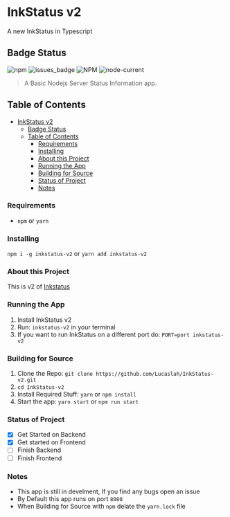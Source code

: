 # InkStatus v2
A new InkStatus in Typescript

## Badge Status
![npm](https://img.shields.io/npm/v/inkstatus-v2) ![issues_badge](https://img.shields.io/github/issues/Lucaslah/InkStatus-v2) ![NPM](https://img.shields.io/npm/l/inkstatus-v2) ![node-current](https://img.shields.io/node/v/inkstatus-v2)

> A Basic Nodejs Server Status Information app.

## Table of Contents
- [InkStatus v2](#inkstatus-v2)
  - [Badge Status](#badge-status)
  - [Table of Contents](#table-of-contents)
    - [Requirements](#requirements)
    - [Installing](#installing)
    - [About this Project](#about-this-project)
    - [Running the App](#running-the-app)
    - [Building for Source](#building-for-source)
    - [Status of Project](#status-of-project)
    - [Notes](#notes)

### Requirements
- `npm` or `yarn`

### Installing
`npm i -g inkstatus-v2` or `yarn add inkstatus-v2`

### About this Project
This is v2 of [Inkstatus](https://github.com/Lucaslah/InkStatus)

### Running the App
1. Install InkStatus v2
2. Run: `inkstatus-v2` in your terminal
3. If you want to run InkStatus on a different port do: `PORT=port inkstatus-v2`

### Building for Source
1. Clone the Repo: `git clone https://github.com/Lucaslah/InkStatus-v2.git`
2. `cd InkStatus-v2`
3. Install Required Stuff: `yarn` or `npm install`
4. Start the app: `yarn start` or `npm run start`

### Status of Project
- [x] Get Started on Backend
- [x] Get started on Frontend
- [ ] Finish Backend
- [ ] Finish Frontend

### Notes
- This app is still in develment, If you find any bugs open an issue
- By Default this app runs on port `8080`
- When Building for Source with `npm` delate the `yarn.lock` file